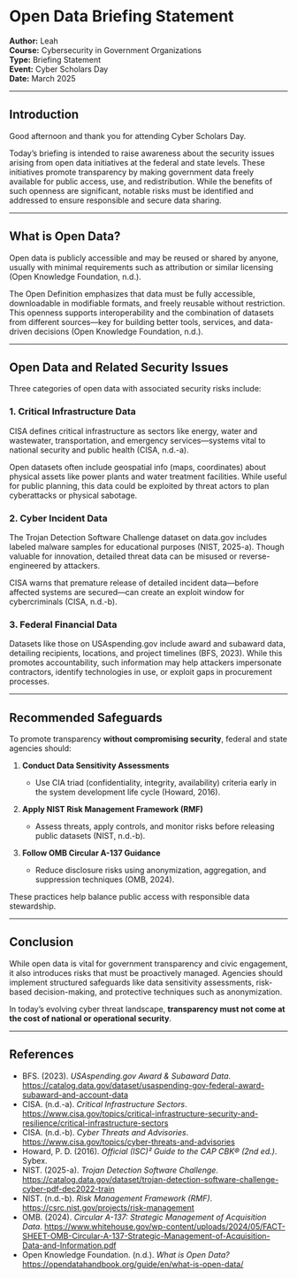 
# Open Data Briefing Statement

**Author:** Leah  
**Course:** Cybersecurity in Government Organizations  
**Type:** Briefing Statement  
**Event:** Cyber Scholars Day  
**Date:** March 2025  

---

## Introduction

Good afternoon and thank you for attending Cyber Scholars Day.

Today’s briefing is intended to raise awareness about the security issues arising from open data initiatives at the federal and state levels. These initiatives promote transparency by making government data freely available for public access, use, and redistribution. While the benefits of such openness are significant, notable risks must be identified and addressed to ensure responsible and secure data sharing.

---

## What is Open Data?

Open data is publicly accessible and may be reused or shared by anyone, usually with minimal requirements such as attribution or similar licensing (Open Knowledge Foundation, n.d.).

The Open Definition emphasizes that data must be fully accessible, downloadable in modifiable formats, and freely reusable without restriction. This openness supports interoperability and the combination of datasets from different sources—key for building better tools, services, and data-driven decisions (Open Knowledge Foundation, n.d.).

---

## Open Data and Related Security Issues

Three categories of open data with associated security risks include:

### 1. Critical Infrastructure Data

CISA defines critical infrastructure as sectors like energy, water and wastewater, transportation, and emergency services—systems vital to national security and public health (CISA, n.d.-a).

Open datasets often include geospatial info (maps, coordinates) about physical assets like power plants and water treatment facilities. While useful for public planning, this data could be exploited by threat actors to plan cyberattacks or physical sabotage.

### 2. Cyber Incident Data

The Trojan Detection Software Challenge dataset on data.gov includes labeled malware samples for educational purposes (NIST, 2025-a). Though valuable for innovation, detailed threat data can be misused or reverse-engineered by attackers.

CISA warns that premature release of detailed incident data—before affected systems are secured—can create an exploit window for cybercriminals (CISA, n.d.-b).

### 3. Federal Financial Data

Datasets like those on USAspending.gov include award and subaward data, detailing recipients, locations, and project timelines (BFS, 2023). While this promotes accountability, such information may help attackers impersonate contractors, identify technologies in use, or exploit gaps in procurement processes.

---

## Recommended Safeguards

To promote transparency **without compromising security**, federal and state agencies should:

1. **Conduct Data Sensitivity Assessments**  
   - Use CIA triad (confidentiality, integrity, availability) criteria early in the system development life cycle (Howard, 2016).

2. **Apply NIST Risk Management Framework (RMF)**  
   - Assess threats, apply controls, and monitor risks before releasing public datasets (NIST, n.d.-b).

3. **Follow OMB Circular A-137 Guidance**  
   - Reduce disclosure risks using anonymization, aggregation, and suppression techniques (OMB, 2024).

These practices help balance public access with responsible data stewardship.

---

## Conclusion

While open data is vital for government transparency and civic engagement, it also introduces risks that must be proactively managed. Agencies should implement structured safeguards like data sensitivity assessments, risk-based decision-making, and protective techniques such as anonymization.

In today’s evolving cyber threat landscape, **transparency must not come at the cost of national or operational security**.

---

## References

- BFS. (2023). *USAspending.gov Award & Subaward Data*. https://catalog.data.gov/dataset/usaspending-gov-federal-award-subaward-and-account-data  
- CISA. (n.d.-a). *Critical Infrastructure Sectors*. https://www.cisa.gov/topics/critical-infrastructure-security-and-resilience/critical-infrastructure-sectors  
- CISA. (n.d.-b). *Cyber Threats and Advisories*. https://www.cisa.gov/topics/cyber-threats-and-advisories  
- Howard, P. D. (2016). *Official (ISC)² Guide to the CAP CBK® (2nd ed.)*. Sybex.  
- NIST. (2025-a). *Trojan Detection Software Challenge*. https://catalog.data.gov/dataset/trojan-detection-software-challenge-cyber-pdf-dec2022-train  
- NIST. (n.d.-b). *Risk Management Framework (RMF)*. https://csrc.nist.gov/projects/risk-management  
- OMB. (2024). *Circular A-137: Strategic Management of Acquisition Data*. https://www.whitehouse.gov/wp-content/uploads/2024/05/FACT-SHEET-OMB-Circular-A-137-Strategic-Management-of-Acquisition-Data-and-Information.pdf  
- Open Knowledge Foundation. (n.d.). *What is Open Data?* https://opendatahandbook.org/guide/en/what-is-open-data/
